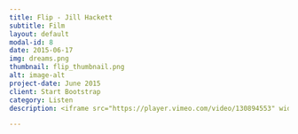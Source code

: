 ```yaml
---
title: Flip - Jill Hackett
subtitle: Film
layout: default
modal-id: 8
date: 2015-06-17
img: dreams.png
thumbnail: flip_thumbnail.png
alt: image-alt
project-date: June 2015
client: Start Bootstrap
category: Listen
description: <iframe src="https://player.vimeo.com/video/130894553" width="560" height="315" frameborder="0" webkitallowfullscreen mozallowfullscreen allowfullscreen></iframe>

---
```

